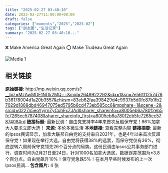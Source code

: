 ```yaml
---
title: "2025-02-27 03:40:10"
date: 2025-02-27T11:00:00+08:00
draft: false
categories: ["moments","2025","2025-02"]
tags: ["朋友圈","生活记录"]
summary: "2025-02-27 03:40:10..."
---
```


❌ Make America Great Again
⭕ Make Trudeau Great Again

![Media 1](/Moments/photos/2025-02-27/202502270340100.jpg)

## 相关链接

**原始链接:** http://mp.weixin.qq.com/s?__biz=MzAwMDE1NDk2MQ==&mid=2649922292&idx=1&sn=7e56111257d78b36178004d1a20b3557&chksm=83eb62faa398429d4c9937b5d0fc87b1fb27029d1888dbd46947075ed5795b8cd473eb585cc6&mpshare=1&scene=2&srcid=0227n5eoYyjrnZyCuhExZJAd&sharer_shareinfo=a8005eb6a780f2eb5fc7265ec5787408&sharer_shareinfo_first=a8005eb6a780f2eb5fc7265ec5787408#rd
**链接标题:** 最新民调：自由党支持率4年来首次反超保守党！86%加拿大人要求立即大选！
**来源:** 多伦多微生活
**本地链接:** [查看完整内容](/link_content/2025/02/2025-02-27-1/link_content/)
**链接摘要:** 最新的Ipsos民调显示，加拿大联邦自由党的支持率自2021年，也是4年以来首次反超保守党！如果现在举行大选，自由党将获得38%的选票，而保守党仅有36%，彻底逆转六周前保守党领先26个百分点的局势。这份民调由Ipsos公共事务部门进行，调查时间为2月21日至24日，针对1000名加拿大选民，数据误差范围为±3.8个百分点。自由党飙升10%！保守党急跌5%！在本月早些时候发布的上一次Ipsos民调...
**包含图片:** 4 张


